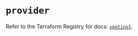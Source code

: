 # `provider`

Refer to the Terraform Registry for docs: [`spotinst`](https://registry.terraform.io/providers/spotinst/spotinst/1.209.1/docs).
